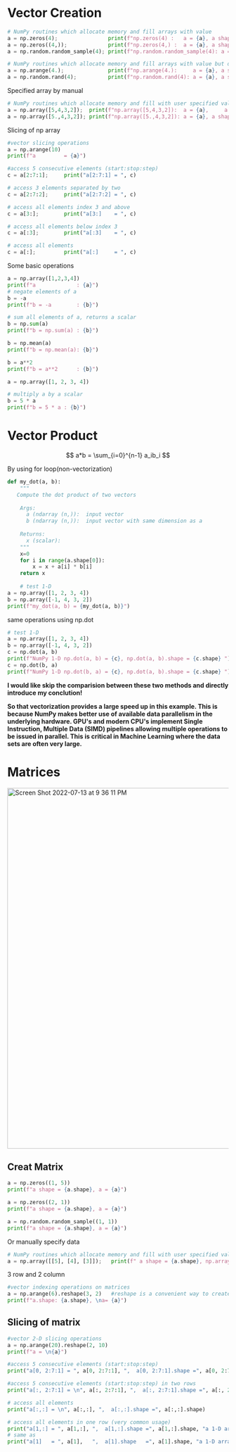 # Vector Creation
```python
# NumPy routines which allocate memory and fill arrays with value
a = np.zeros(4);                print(f"np.zeros(4) :   a = {a}, a shape = {a.shape}, a data type = {a.dtype}")
a = np.zeros((4,));             print(f"np.zeros(4,) :  a = {a}, a shape = {a.shape}, a data type = {a.dtype}")
a = np.random.random_sample(4); print(f"np.random.random_sample(4): a = {a}, a shape = {a.shape}, a data type = {a.dtype}")
```
```python
# NumPy routines which allocate memory and fill arrays with value but do not accept shape as input argument
a = np.arange(4.);              print(f"np.arange(4.):     a = {a}, a shape = {a.shape}, a data type = {a.dtype}")
a = np.random.rand(4);          print(f"np.random.rand(4): a = {a}, a shape = {a.shape}, a data type = {a.dtype}")
```
Specified array by manual
```python
# NumPy routines which allocate memory and fill with user specified values
a = np.array([5,4,3,2]);  print(f"np.array([5,4,3,2]):  a = {a},     a shape = {a.shape}, a data type = {a.dtype}")
a = np.array([5.,4,3,2]); print(f"np.array([5.,4,3,2]): a = {a}, a shape = {a.shape}, a data type = {a.dtype}")
```
Slicing of np array
```python
#vector slicing operations
a = np.arange(10)
print(f"a         = {a}")

#access 5 consecutive elements (start:stop:step)
c = a[2:7:1];     print("a[2:7:1] = ", c)

# access 3 elements separated by two 
c = a[2:7:2];     print("a[2:7:2] = ", c)

# access all elements index 3 and above
c = a[3:];        print("a[3:]    = ", c)

# access all elements below index 3
c = a[:3];        print("a[:3]    = ", c)

# access all elements
c = a[:];         print("a[:]     = ", c)
```
Some basic operations
```python
a = np.array([1,2,3,4])
print(f"a             : {a}")
# negate elements of a
b = -a 
print(f"b = -a        : {b}")

# sum all elements of a, returns a scalar
b = np.sum(a) 
print(f"b = np.sum(a) : {b}")

b = np.mean(a)
print(f"b = np.mean(a): {b}")

b = a**2
print(f"b = a**2      : {b}")

a = np.array([1, 2, 3, 4])

# multiply a by a scalar
b = 5 * a 
print(f"b = 5 * a : {b}")
```

# Vector Product
$$ a*b = \sum_{i=0}^{n-1} a_ib_i $$

By using for loop(non-vectorization)
```python
def my_dot(a, b): 
    """
   Compute the dot product of two vectors
 
    Args:
      a (ndarray (n,)):  input vector 
      b (ndarray (n,)):  input vector with same dimension as a
    
    Returns:
      x (scalar): 
    """
    x=0
    for i in range(a.shape[0]):
        x = x + a[i] * b[i]
    return x
    
    # test 1-D
a = np.array([1, 2, 3, 4])
b = np.array([-1, 4, 3, 2])
print(f"my_dot(a, b) = {my_dot(a, b)}")
```

same operations using np.dot
```python
# test 1-D
a = np.array([1, 2, 3, 4])
b = np.array([-1, 4, 3, 2])
c = np.dot(a, b)
print(f"NumPy 1-D np.dot(a, b) = {c}, np.dot(a, b).shape = {c.shape} ") 
c = np.dot(b, a)
print(f"NumPy 1-D np.dot(b, a) = {c}, np.dot(a, b).shape = {c.shape} ")
```

**I would like skip the comparision between these two methods and directly introduce my conclution!** <br>

**So that vectorization provides a large speed up in this example. This is because NumPy makes better use of available data parallelism in the underlying hardware. GPU's and modern CPU's implement Single Instruction, Multiple Data (SIMD) pipelines allowing multiple operations to be issued in parallel. This is critical in Machine Learning where the data sets are often very large.**

# Matrices

<img width="820" alt="Screen Shot 2022-07-13 at 9 36 11 PM" src="https://user-images.githubusercontent.com/99445916/178868433-6b0b7690-192a-4c10-bd80-2d558c4dc809.png">

## Creat Matrix
```python
a = np.zeros((1, 5))                                       
print(f"a shape = {a.shape}, a = {a}")                     

a = np.zeros((2, 1))                                                                   
print(f"a shape = {a.shape}, a = {a}") 

a = np.random.random_sample((1, 1))  
print(f"a shape = {a.shape}, a = {a}") 
```
Or manually specify data
```python
# NumPy routines which allocate memory and fill with user specified values
a = np.array([[5], [4], [3]]);   print(f" a shape = {a.shape}, np.array: a = {a}")
```
3 row and 2 column
```python
#vector indexing operations on matrices
a = np.arange(6).reshape(3, 2)   #reshape is a convenient way to create matrices
print(f"a.shape: {a.shape}, \na= {a}")
```

## Slicing of matrix

```python
#vector 2-D slicing operations
a = np.arange(20).reshape(2, 10)
print(f"a = \n{a}")

#access 5 consecutive elements (start:stop:step)
print("a[0, 2:7:1] = ", a[0, 2:7:1], ",  a[0, 2:7:1].shape =", a[0, 2:7:1].shape, "a 1-D array")

#access 5 consecutive elements (start:stop:step) in two rows
print("a[:, 2:7:1] = \n", a[:, 2:7:1], ",  a[:, 2:7:1].shape =", a[:, 2:7:1].shape, "a 2-D array")

# access all elements
print("a[:,:] = \n", a[:,:], ",  a[:,:].shape =", a[:,:].shape)

# access all elements in one row (very common usage)
print("a[1,:] = ", a[1,:], ",  a[1,:].shape =", a[1,:].shape, "a 1-D array")
# same as
print("a[1]   = ", a[1],   ",  a[1].shape   =", a[1].shape, "a 1-D array")
```
